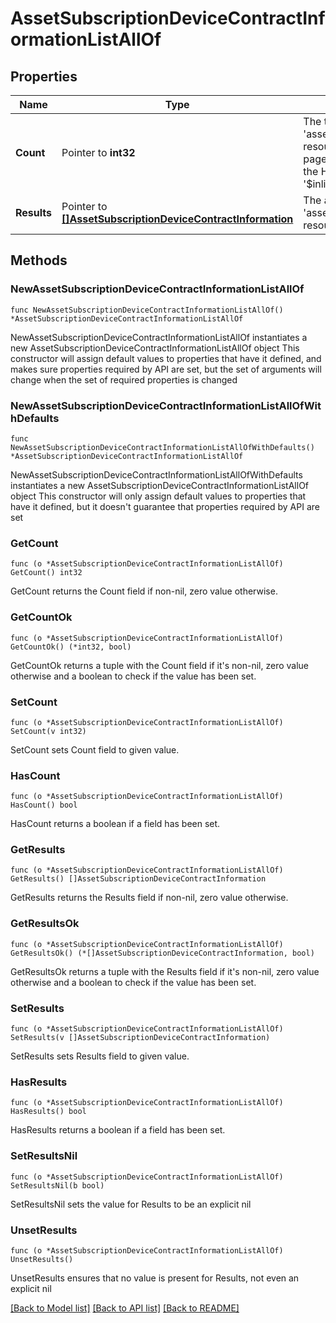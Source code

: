 # AssetSubscriptionDeviceContractInformationListAllOf

## Properties

Name | Type | Description | Notes
------------ | ------------- | ------------- | -------------
**Count** | Pointer to **int32** | The total number of &#39;asset.SubscriptionDeviceContractInformation&#39; resources matching the request, accross all pages. The &#39;Count&#39; attribute is included when the HTTP GET request includes the &#39;$inlinecount&#39; parameter. | [optional] 
**Results** | Pointer to [**[]AssetSubscriptionDeviceContractInformation**](AssetSubscriptionDeviceContractInformation.md) | The array of &#39;asset.SubscriptionDeviceContractInformation&#39; resources matching the request. | [optional] 

## Methods

### NewAssetSubscriptionDeviceContractInformationListAllOf

`func NewAssetSubscriptionDeviceContractInformationListAllOf() *AssetSubscriptionDeviceContractInformationListAllOf`

NewAssetSubscriptionDeviceContractInformationListAllOf instantiates a new AssetSubscriptionDeviceContractInformationListAllOf object
This constructor will assign default values to properties that have it defined,
and makes sure properties required by API are set, but the set of arguments
will change when the set of required properties is changed

### NewAssetSubscriptionDeviceContractInformationListAllOfWithDefaults

`func NewAssetSubscriptionDeviceContractInformationListAllOfWithDefaults() *AssetSubscriptionDeviceContractInformationListAllOf`

NewAssetSubscriptionDeviceContractInformationListAllOfWithDefaults instantiates a new AssetSubscriptionDeviceContractInformationListAllOf object
This constructor will only assign default values to properties that have it defined,
but it doesn't guarantee that properties required by API are set

### GetCount

`func (o *AssetSubscriptionDeviceContractInformationListAllOf) GetCount() int32`

GetCount returns the Count field if non-nil, zero value otherwise.

### GetCountOk

`func (o *AssetSubscriptionDeviceContractInformationListAllOf) GetCountOk() (*int32, bool)`

GetCountOk returns a tuple with the Count field if it's non-nil, zero value otherwise
and a boolean to check if the value has been set.

### SetCount

`func (o *AssetSubscriptionDeviceContractInformationListAllOf) SetCount(v int32)`

SetCount sets Count field to given value.

### HasCount

`func (o *AssetSubscriptionDeviceContractInformationListAllOf) HasCount() bool`

HasCount returns a boolean if a field has been set.

### GetResults

`func (o *AssetSubscriptionDeviceContractInformationListAllOf) GetResults() []AssetSubscriptionDeviceContractInformation`

GetResults returns the Results field if non-nil, zero value otherwise.

### GetResultsOk

`func (o *AssetSubscriptionDeviceContractInformationListAllOf) GetResultsOk() (*[]AssetSubscriptionDeviceContractInformation, bool)`

GetResultsOk returns a tuple with the Results field if it's non-nil, zero value otherwise
and a boolean to check if the value has been set.

### SetResults

`func (o *AssetSubscriptionDeviceContractInformationListAllOf) SetResults(v []AssetSubscriptionDeviceContractInformation)`

SetResults sets Results field to given value.

### HasResults

`func (o *AssetSubscriptionDeviceContractInformationListAllOf) HasResults() bool`

HasResults returns a boolean if a field has been set.

### SetResultsNil

`func (o *AssetSubscriptionDeviceContractInformationListAllOf) SetResultsNil(b bool)`

 SetResultsNil sets the value for Results to be an explicit nil

### UnsetResults
`func (o *AssetSubscriptionDeviceContractInformationListAllOf) UnsetResults()`

UnsetResults ensures that no value is present for Results, not even an explicit nil

[[Back to Model list]](../README.md#documentation-for-models) [[Back to API list]](../README.md#documentation-for-api-endpoints) [[Back to README]](../README.md)


